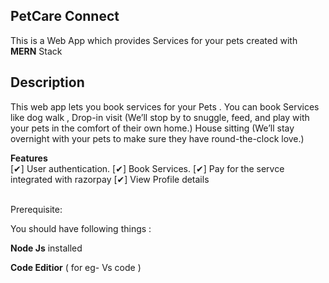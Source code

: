 ## PetCare Connect

This is a Web App which provides Services for your pets created with **MERN** Stack

## Description

This web app lets you book services for your Pets . You can book Services like dog walk , Drop-in visit
(We’ll stop by to snuggle, feed, and play with your pets in the comfort of their own home.) House sitting
(We’ll stay overnight with your pets to make sure they have round-the-clock love.)


**Features** <br>
 [✔] User authentication.
 [✔] Book Services.
 [✔] Pay for the servce integrated with razorpay
 [✔] View Profile details <br><br>

Prerequisite:

You should have following things : <br>

**Node Js** installed <br>

**Code Editior** ( for eg- Vs code )
